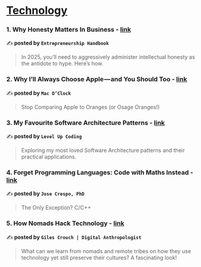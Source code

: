 
<h1><a href=https://medium.com/tag/technology/recommended target="_blank" rel="noopener noreferrer">Technology</a></h1>
<h3>1. Why Honesty Matters In Business - <a href="https://medium.com/entrepreneur-s-handbook/why-honesty-matters-in-business-ed9f4078935d" target="_blank" rel="noopener noreferrer">link</a></h3>

✍️ **posted by `Entrepreneurship Handbook`**

<blockquote>In 2025, you’ll need to aggressively administer intellectual honesty as the antidote to hype. Here’s how.</blockquote>

<h3>2. Why I’ll Always Choose Apple — and You Should Too - <a href="https://medium.com/macoclock/why-ill-always-choose-apple-and-you-should-too-51853fc81e9c" target="_blank" rel="noopener noreferrer">link</a></h3>

✍️ **posted by `Mac O’Clock`**

<blockquote>Stop Comparing Apple to Oranges (or Osage Oranges!)</blockquote>

<h3>3. My Favourite Software Architecture Patterns - <a href="https://medium.com/gitconnected/my-favourite-software-architecture-patterns-0e57073b4be1" target="_blank" rel="noopener noreferrer">link</a></h3>

✍️ **posted by `Level Up Coding`**

<blockquote>Exploring my most loved Software Architecture patterns and their practical applications.</blockquote>

<h3>4. Forget Programming Languages: Code with Maths Instead - <a href="https://medium.com/@pepitoscrespo/forget-programming-languages-code-with-maths-instead-f2a20ec27645" target="_blank" rel="noopener noreferrer">link</a></h3>

✍️ **posted by `Jose Crespo, PhD`**

<blockquote>The Only Exception? C/C++</blockquote>

<h3>5. How Nomads Hack Technology - <a href="https://medium.com/@gilescrouch/how-nomads-hack-technology-9caef5803369" target="_blank" rel="noopener noreferrer">link</a></h3>

✍️ **posted by `Giles Crouch | Digital Anthropologist`**

<blockquote>What can we learn from nomads and remote tribes on how they use technology yet still preserve their cultures? A fascinating look!</blockquote>

